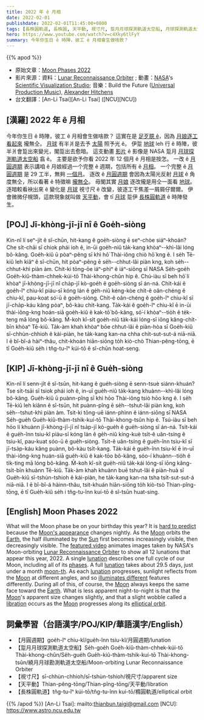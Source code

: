 ```yaml
---
title: 2022 年 ê 月相
date: 2022-02-01
publishdate: 2022-02-01T11:45:00+0800
tags: [長株圓軌道, 長株圓, 天平動, 視寸尺, 踅月月球探測軌道太空船, 月球探測軌道太空船, 月圓週期, 月球, 月相]
hero: https://www.youtube.com/watch?v=c4Xky6tlFyY
summary: 今年你生日 ê 時陣，彼工 ê 月相會生做啥款？
---
```


{{% apod %}}

- 原始文章：[Moon Phases 2022](https://apod.nasa.gov/apod/ap220201.html)
- 影片來源：資料：[Lunar Reconnaissance Orbiter](https://lunar.gsfc.nasa.gov/) ; 動畫：[NASA](https://www.nasa.gov/)'s [Scientific Visualization Studio](https://svs.gsfc.nasa.gov/); 音樂：Build the Future ([Universal Production Music](https://www.universalproductionmusic.com/)), [Alexander Hitchens](https://www.universalproductionmusic.com/en-us/discover/composers/18423/alexander-hitchens)
- 台文翻譯：[An-Li Tsai][An-Li Tsai] ([NCU][NCU])

## [漢羅] 2022 年 ê 月相
今年你生日 ê 時陣，彼工 ê 月相會生做啥款？
這實在是 [足歹臆 ê][hard to predict]，因為 [月娘逐工看起來][Moon's appearance] 攏無仝。
[月球][Moon 1] 有半爿是去予 [太陽][Sun] 照予光 ê。
伊踅 [地球][Earth] leh 行 ê 時陣，彼半爿會踅出來變光，閣踅出去愈暗。
這支動畫 [影片][featured video] ê 影像是 NASA 踅月 [月球探測軌道太空船][Lunar Reconnaissance Orbiter] 翕 ê。
主要是欲予你看 2022 年 12 個月 ê 月相是按怎。
一改 ê [月圓週期][lunation 1] 表示講咱 ê 月娘經過一个完整 ê 週期，包括所有 ê [月相][phases]。
一个完整 ê [月圓週期][lunation 2] 是 29 工半，無夠 [一個月][moon-th]。
逐改 ê [月圓週期][lunation 3] 會因為太陽光反射 [月球][Moon 2] ê 角度無仝，所以看著 ê 特徵嘛 [攏無仝][illuminates different]。
毋閣其實 [月娘][Moon 3] 逐改攏是用仝一面看 [地球][Earth t]。
逐暗較看袂出來 ê 變化是 [月球][Moon 4] 視寸尺 ê 改變，彼逐工干焦差一屑屑仔爾爾。
伊會微微仔幌頭，這款現象就叫做 [天平動][libration]，會 tī [月球][Moon 5] 踅伊 [長株圓軌道][elliptical orbit] ê 時陣發生。


## [POJ] Jī-khòng-jī-jī nî ê Goe̍h-siòng
Kin-nî lí seⁿ-ji̍t ê sî-chūn, hit-kang ê goe̍h-siòng ē seⁿ-chòe siáⁿ-khoán?
Che si̍t-chāi sī chiok phái ioh ê, in-ūi goe̍h-niû ta̍k-kang khòaⁿ--khì-lâi lóng bô-kâng.
Goe̍h-kiû ū pòaⁿ-pêng sī khì hō͘ Thài-iông chiò hō͘ kng ê.
I se̍h Tē-kiû leh kiâⁿ ê sî-chūn, hit pòaⁿ-pêng ē se̍h--chhut-lâi piàn kng, koh se̍h--chhut-khì piàn àm.
Chit-ki tōng-ōe iáⁿ-phìⁿ ê iáⁿ-siōng sī NASA Se̍h-goe̍h Goe̍h-kiû-thàm-chhek-kúi-tō Thài-khong-chûn hip ê.
Chú-iàu sī beh hō͘ lí khòaⁿ jī-khòng-jī-jī nî cha̍p-jī kò-goe̍h ê goe̍h-siòng sī án-ná.
Chi̍t-kái ê goe̍h-îⁿ chiu-kî piáu-sī kóng lán ê ge̍h-niû kéng-kòe chi̍t-ê oân-chéng ê chiu-kî, pau-koat só͘-ū ê goe̍h-siòng.
Chi̍t-ê oân-chéng ê goe̍h-îⁿ chiu-kî sī jī-cha̍p-káu kâng pòaⁿ, bô-kàu chi̍t-kang.
Ta̍k-kái ê goe̍h-îⁿ chiu-kî ē in-ūi thài-iông-kng hoán-siā goe̍h-kiû ê kak-tō͘ bô-kâng, só͘-í khòaⁿ--tio̍h ê te̍k-teng mā lóng bô-kâng.
M̄-koh kî-si̍t goe̍h-niû ta̍k-kái lóng-sī iōng kâng-chi̍t-bīn khòaⁿ Tē-kiû.
Ta̍k-àm khah khòaⁿ bōe chhut-lâi ê piàn-hòa sī Goe̍h-kiû sī-chhùn-chhioh ê kái-piàn, he ta̍k-kang kan-na chha chi̍t-sut-sut-á niā-niā.
I ē bî-bî-á hàiⁿ-thâu, chit-khoán hiān-siōng to̍h kiò-chò Thian-pêng-tōng, ē tī Goe̍h-kiû se̍h i tn̂g-tu-îⁿ kúi-tō ê sî-chūn hoat-seng.


## [KIP] Jī-khòng-jī-jī nî ê Gue̍h-siòng
Kin-nî lí senn-ji̍t ê sî-tsūn, hit-kang ê gue̍h-siòng ē senn-tsuè siánn-khuán?
Tse si̍t-tsāi sī tsiok phái ioh ê, in-uī gue̍h-niû ta̍k-kang khuànn--khì-lâi lóng bô-kâng.
Gue̍h-kiû ū puànn-pîng sī khì hōo Thài-iông tsiò hōo kng ê.
I se̍h Tē-kiû leh kiânn ê sî-tsūn, hit puànn-pîng ē se̍h--tshut-lâi piàn kng, koh se̍h--tshut-khì piàn àm.
Tsit-ki tōng-uē iánn-phìnn ê iánn-siōng sī NASA Se̍h-gue̍h Gue̍h-kiû-thàm-tshik-kuí-tō Thài-khong-tsûn hip ê.
Tsú-iàu sī beh hōo lí khuànn jī-khòng-jī-jī nî tsa̍p-jī kò-gue̍h ê gue̍h-siòng sī án-ná.
Tsi̍t-kái ê gue̍h-înn tsiu-kî piáu-sī kóng lán ê ge̍h-niû kíng-kuè tsi̍t-ê uân-tsíng ê tsiu-kî, pau-kuat sóo-ū ê gue̍h-siòng.
Tsi̍t-ê uân-tsíng ê gue̍h-înn tsiu-kî sī jī-tsa̍p-káu kâng puànn, bô-kàu tsi̍t-kang.
Ta̍k-kái ê gue̍h-înn tsiu-kî ē in-uī thài-iông-kng huán-siā gue̍h-kiû ê kak-tōo bô-kâng, sóo-í khuànn--tio̍h ê ti̍k-ting mā lóng bô-kâng.
M̄-koh kî-si̍t gue̍h-niû ta̍k-kái lóng-sī iōng kâng-tsi̍t-bīn khuànn Tē-kiû.
Ta̍k-àm khah khuànn buē tshut-lâi ê piàn-huà sī Gue̍h-kiû sī-tshùn-tshioh ê kái-piàn, he ta̍k-kang kan-na tsha tsi̍t-sut-sut-á niā-niā.
I ē bî-bî-á hàinn-thâu, tsit-khuán hiān-siōng to̍h kiò-tsò Thian-pîng-tōng, ē tī Gue̍h-kiû se̍h i tn̂g-tu-înn kuí-tō ê sî-tsūn huat-sing.


## [English] Moon Phases 2022
What will the Moon phase be on your birthday this year?
It is [hard to predict][hard to predict] because the [Moon's appearance][Moon's appearance] changes nightly.
As the [Moon][Moon 1] orbits the [Earth][Earth], the half illuminated by the [Sun][Sun] first becomes increasingly visible, then decreasingly visible.
The [featured video][featured video] animates images taken by NASA's Moon-orbiting [Lunar Reconnaissance Orbiter][Lunar Reconnaissance Orbiter] to show all 12 lunations that appear this year, 2022.
A single [lunation][lunation 1] describes one full cycle of our Moon, including all of its [phases][phases].
A full [lunation][lunation 2] takes about 29.5 days, just under a month [moon-th][moon-th].
As each [lunation][lunation 3] progresses, sunlight reflects from the [Moon][Moon 2] at different angles, and so [illuminates different][illuminates different] features differently.
During all of this, of course, the [Moon][Moon 3] always keeps the same face toward the [Earth][Earth e].
What is less apparent night-to-night is that the [Moon][Moon 4]'s apparent size changes slightly, and that a slight wobble called a [libration][libration] occurs as the [Moon][Moon 5] progresses along its [elliptical orbit][elliptical orbit].

## 詞彙學習（台語漢字/POJ/KIP/華語漢字/English）
- 【月圓週期】goe̍h-îⁿ chiu-kî/gue̍h-înn tsiu-kî/月圓週期/lunation
- 【踅月月球探測軌道太空船】Se̍h-goe̍h Goe̍h-kiû-thàm-chhek-kúi-tō Thài-khong-chûn/Se̍h-gue̍h Gue̍h-kiû-thàm-tshik-kuí-tō Thài-khong-tsûn/繞月月球勘測軌道太空船/Moon-orbiting Lunar Reconnaissance Orbiter
- 【視寸尺】sī-chhùn-chhioh/sī-tshùn-tshioh/視尺寸/apparent size
- 【天平動】Thian-pêng-tōng/Thian-pîng-tōng/天平動/libration
- 【長株圓軌道】tn̂g-tu-îⁿ kúi-tō/tn̂g-tu-înn kuí-tō/橢圓軌道/elliptical orbit

{{% /apod %}}
[An-Li Tsai]: mailto:thianbun.taigi@gmail.com
[NCU]: https://www.astro.ncu.edu.tw

[copyright]: https://apod.nasa.gov/apod/fap/lib/about_apod.html#srapply

[hard to predict]:https://vcahospitals.com/-/media/vca/images/lifelearn-images-foldered/10812/cognition2.jpg?la=en&hash=69D0BDA985281F5E7A93F87A8B783C90
[Moon's appearance]:https://apod.nasa.gov/apod/ap160201.html
[Moon 1]:https://solarsystem.nasa.gov/moons/earths-moon/overview/
[Earth]:https://apod.nasa.gov/apod/ap070325.html
[Sun]:https://en.wikipedia.org/wiki/Sun
[featured video]:https://svs.gsfc.nasa.gov/4955
[Lunar Reconnaissance Orbiter]:https://lunar.gsfc.nasa.gov/about.html
[lunation 1]:https://en.wikipedia.org/wiki/Lunation
[phases]:https://spaceplace.nasa.gov/review/dr-marc-earth/Moon_phases_drawing.gif
[lunation 2 ]:https://www.timeanddate.com/astronomy/moon/lunar-month.html
[moon-th]:https://spaceplace.nasa.gov/moon-phases/en/
[lunation 3]:https://scienceworld.wolfram.com/astronomy/Lunation.html
[Moon 2]:https://apod.nasa.gov/apod/fap/moon.html
[illuminates different]:https://apod.nasa.gov/apod/ap180522.html
[Moon 3]:https://en.wikipedia.org/wiki/Moon
[Earth e]:https://apod.nasa.gov/apod/ap210905.html
[Earth t]:https://apod.tw/daily/20210905/
[Moon 4]:http://sten.astronomycafe.net/faqs/
[libration]:https://en.wikipedia.org/wiki/Libration
[Moon 5]:https://apod.nasa.gov/apod/ap180318.html
[elliptical orbit]:http://galileoandeinstein.phys.virginia.edu/more_stuff/Applets/Kepler/kepler.html
